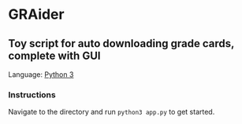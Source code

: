 # GRAider
## Toy script for auto downloading grade cards, complete with GUI

Language: [Python 3](https://www.python.org/ftp/python/3.6.4/Python-3.6.4.tar.xz)


### Instructions
Navigate to the directory and run `python3 app.py` to get started.
